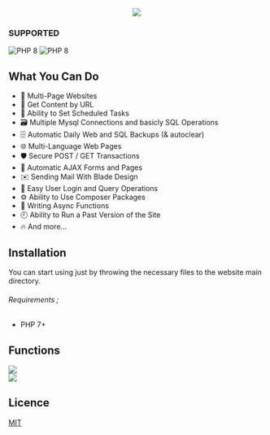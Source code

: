 <p align="center">
  <img src="https://socialify.git.ci/emredv/Candy-PHP/image?description=1&font=Raleway&owner=1&pattern=Charlie%20Brown&theme=Light" />
</p>

### SUPPORTED
<img alt="PHP 8" src="https://img.shields.io/static/v1.svg?label=PHP7&message=WORKING&color=red&style=for-the-badge&logo=php&labelColor=white">  
<img alt="PHP 8" src="https://img.shields.io/static/v1.svg?label=PHP8&message=COMING+SOON&color=lightgray&style=for-the-badge&logo=php&labelColor=white">

## What You Can Do
  - 📄 Multi-Page Websites
  - 🔗 Get Content by URL
  - 📅 Ability to Set Scheduled Tasks
  - 🗃️ Multiple Mysql Connections and basicly SQL Operations
  - 🗄️ Automatic Daily Web and SQL Backups (& autoclear)
  - 🌐 Multi-Language Web Pages
  - 🛡️ Secure POST / GET Transactions
  - 💨 Automatic AJAX Forms and Pages
  - ✉️ Sending Mail With Blade Design
  - 🙍 Easy User Login and Query Operations
  - ⚙️ Ability to Use Composer Packages
  - 🤞 Writing Async Functions
  - 🕘 Ability to Run a Past Version of the Site
  - 🔥 And more...  

## Installation
You can start using just by throwing the necessary files to the website main directory.  
  
###### Requirements ;
 - PHP 7+

## Functions
<a href="https://github.com/emredv/Candy-PHP/blob/master/README/CONFIG.md">
  <img src="https://img.shields.io/static/v1.svg?label=Documentation&message=+CONFIG&color=white&style=flat&labelColor=red" />
</a>
<br />
<a href="https://github.com/emredv/Candy-PHP/blob/master/README/CANDY.md">
  <img src="https://img.shields.io/static/v1.svg?label=Documentation&message=+CANDY&color=white&style=flat&labelColor=red" />
</a>

## Licence
[MIT](https://choosealicense.com/licenses/mit/)
